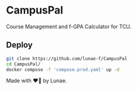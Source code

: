 # CampusPal
Course Management and f-GPA Calculator for TCU.

## Deploy

```sh
git clone https://github.com/lunae-f/CampusPal
cd CampusPal/
docker compose -f 'compose.prod.yaml' up -d
```

Made with ❤️‍🔥 by Lunae. 